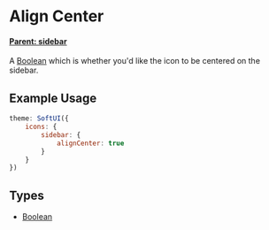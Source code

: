 # Align Center
#### **[Parent: sidebar](/docs/icons/sidebar/)**

A [Boolean](https://developer.mozilla.org/en-US/docs/Web/JavaScript/Reference/Global_Objects/Boolean) which is whether you'd like the icon to be centered on the sidebar.

## Example Usage
```js
theme: SoftUI({
    icons: {
        sidebar: {
            alignCenter: true
        }
    }
})
```

## Types
- [Boolean](https://developer.mozilla.org/en-US/docs/Web/JavaScript/Reference/Global_Objects/Boolean)